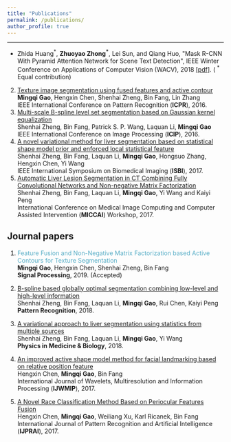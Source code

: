 ```yaml
---
title: "Publications"
permalink: /publications/
author_profile: true
---
```


------
* Zhida Huang<sup>*</sup>, **Zhuoyao Zhong<sup>\*</sup>**, Lei Sun, and Qiang Huo, "Mask R-CNN With Pyramid Attention Network for Scene Text Detection", IEEE Winter Conference on Applications of Computer Vision (WACV), 2018 [[pdf]](https://arxiv.org/pdf/1811.09058.pdf). ( <sup>\*</sup> Equal contribution)
2. [Texture image segmentation using fused features and active contour](http://ieeexplore.ieee.org/document/7899935/)  
  __Mingqi Gao__, Hengxin Chen, Shenhai Zheng, Bin Fang, Lin Zhang  
  IEEE International Conference on Pattern Recognition (__ICPR__), 2016.  
3. [Multi-scale B-spline level set segmentation based on Gaussian kernel equalization](http://ieeexplore.ieee.org/document/7533175/)  
  Shenhai Zheng, Bin Fang, Patrick S. P. Wang, Laquan Li, __Mingqi Gao__  
  IEEE International Conference on Image Processing (__ICIP__), 2016.  
4. [A novel variational method for liver segmentation based on statistical shape model prior and enforced local statistical feature](http://ieeexplore.ieee.org/document/7950515/)  
  Shenhai Zheng, Bin Fang, Laquan Li, __Mingqi Gao__, Hongsuo Zhang, Hengxin Chen, Yi Wang  
  IEEE International Symposium on Biomedical Imaging (__ISBI__), 2017.  
5. [Automatic Liver Lesion Segmentation in CT Combining Fully Convolutional Networks and Non-negative Matrix Factorization](https://link.springer.com/chapter/10.1007/978-3-319-67552-7_6)  
  Shenhai Zheng, Bin Fang, Laquan Li, __Mingqi Gao__, Yi Wang and Kaiyi Peng  
  International Conference on Medical Image Computing and Computer Assisted Intervention (__MICCAI__) Workshop, 2017.

## Journal papers
1. <font color="#56adc6">Feature Fusion and Non-Negative Matrix Factorization based Active Contours for Texture Segmentation</font>  
  __Mingqi Gao__, Hengxin Chen, Shenhai Zheng, Bin Fang   
  __Signal Processing__, 2019. (Accepted)

2. [B-spline based globally optimal segmentation combining low-level and high-level information](https://www.sciencedirect.com/science/article/pii/S003132031730314X)  
  Shenhai Zheng, Bin Fang, Laquan Li, __Mingqi Gao__, Rui Chen, Kaiyi Peng    
  __Pattern Recognition__, 2018.  
3. [A variational approach to liver segmentation using statistics from multiple sources](http://iopscience.iop.org/article/10.1088/1361-6560/aaa360/meta)  
  Shenhai Zheng, Bin Fang, Laquan Li, __Mingqi Gao__, Yi Wang  
  __Physics in Medicine & Biology__, 2018.

4. [An improved active shape model method for facial landmarking based on relative position feature](http://www.worldscientific.com/doi/abs/10.1142/S0219691317500084?journalCode=ijwmip)  
  Hengxin Chen, __Mingqi Gao__, Bin Fang   
  International Journal of Wavelets, Multiresolution and Information Processing (__IJWMIP__), 2017.  
5. [A Novel Race Classification Method Based on Periocular Features Fusion](http://www.worldscientific.com/doi/abs/10.1142/S0218001417500264)  
  Hengxin Chen, __Mingqi Gao__, Weiliang Xu, Karl Ricanek, Bin Fang   
  International Journal of Pattern Recognition and Artificial Intelligence (__IJPRAI__), 2017.  
